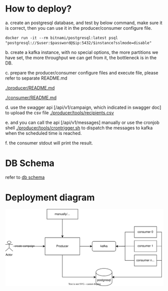 # How to deploy?
a. create an postgresql database, and test by below command, make sure it is correct, then you can use it in the producer/consumer configure file.
```
docker run -it --rm bitnami/postgresql:latest psql "postgresql://$user:$password@$ip:5432/$instance?sslmode=disable"
```
b. create a kafka instance, with no special options, the more partitions we have set, the more throughput we can get from it, the bottleneck is in the DB. 

c. prepare the producer/consumer configure files and execute file, please refer to separate README.md

[./producer/README.md](https://github.com/cxytz01/abcdefg/blob/main/producer/README.md)

[./consumer/README.md](https://github.com/cxytz01/abcdefg/blob/main/consumer/README.md)


d. use the swagger api [/api/v1/campaign, which indicated in swagger doc] to upload the csv file [./producer/tools/recipients.csv](https://github.com/cxytz01/abcdefg/blob/main/producer/tools/recipients.csv)

e. and you can call the api [/api/v1/messages] manually or use the cronjob shell [./producer/tools/crontrigger.sh](https://github.com/cxytz01/abcdefg/blob/main/producer/tools/crontrigger.sh) to dispatch the messages to kafka when the scheduled time is reached.

f. the consumer stdout will print the result.

# DB Schema
refer to [db schema](https://github.com/cxytz01/abcdefg/blob/main/producer/pkg/models/models.go)

# Deployment diagram
![deployment](./assets/deployment.svg)